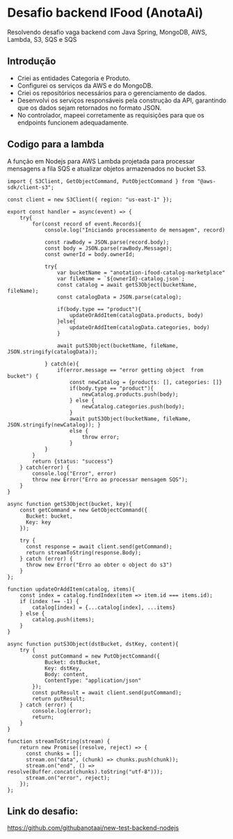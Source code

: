 # Desafio backend IFood (AnotaAi)
Resolvendo desafio vaga backend com Java Spring, MongoDB, AWS, Lambda, S3, SQS e SQS

## Introdução 
* Criei as entidades Categoria e Produto.
* Configurei os serviços da AWS e do MongoDB.
* Criei os repositórios necessários para o gerenciamento de dados.
* Desenvolvi os serviços responsáveis pela construção da API, garantindo que os dados sejam retornados no formato JSON.
* No controlador, mapeei corretamente as requisições para que os endpoints funcionem adequadamente.

## Codigo para a lambda 
A função em Nodejs para AWS Lambda projetada para processar mensagens a fila SQS e atualizar objetos armazenados no bucket S3.
```
import { S3Client, GetObjectCommand, PutObjectCommand } from "@aws-sdk/client-s3"; 

const client = new S3Client({ region: "us-east-1" }); 

export const handler = async(event) => {
    try{
        for(const record of event.Records){
            console.log("Iniciando processamento de mensagem", record)

            const rawBody = JSON.parse(record.body);
            const body = JSON.parse(rawBody.Message);
            const ownerId = body.ownerId;

            try{
                var bucketName = "anotation-ifood-catalog-marketplace"
                var fileName = `${ownerId}-catalog.json`;
                const catalog = await getS3Object(bucketName, fileName);
                const catalogData = JSON.parse(catalog);

                if(body.type == "product"){
                    updateOrAddItem(catalogData.products, body)
                }else{
                    updateOrAddItem(catalogData.categories, body)
                }

                await putS3Object(bucketName, fileName, JSON.stringify(catalogData));

            } catch(e){
                if(error.message == "error getting object  from bucket") {
                    const newCatalog = {products: [], categories: []}
                    if(body.type == "product"){
                        newCatalog.products.push(body);
                    } else {
                        newCatalog.categories.push(body);
                    }
                    await putS3Object(bucketName, fileName, JSON.stringify(newCatalog)); }
                    else {
                        throw error;
                    }
            }
        }
        return {status: "success"}
    } catch(error) {
        console.log("Error", error)
        throw new Error("Erro ao processar mensagem SQS");
    }
}

async function getS3Object(bucket, key){
    const getCommand = new GetObjectCommand({
      Bucket: bucket,
      Key: key
    });
  
    try {
      const response = await client.send(getCommand);
      return streamToString(response.Body);
    } catch (error) {
      throw new Error("Erro ao obter o object do s3")
    }
};

function updateOrAddItem(catalog, items){
    const index = catalog.findIndex(item => item.id === items.id);
    if (index !== -1) {
        catalog[index] = {...catalog[index], ...items}
    } else {
        catalog.push(items);
    }
}

async function putS3Object(dstBucket, dstKey, content){
    try {
        const putCommand = new PutObjectCommand({
            Bucket: dstBucket,
            Key: dstKey,
            Body: content,
            ContentType: "application/json"
        });
        const putResult = await client.send(putCommand);
        return putResult;
    } catch (error) {
        console.log(error);
        return;
    }
}

function streamToString(stream) {
    return new Promise((resolve, reject) => {
      const chunks = []; 
      stream.on("data", (chunk) => chunks.push(chunk));
      stream.on("end", () => resolve(Buffer.concat(chunks).toString("utf-8"))); 
      stream.on("error", reject); 
    });
};
```
## Link do desafio: 
https://github.com/githubanotaai/new-test-backend-nodejs
